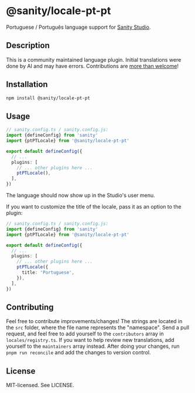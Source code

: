 # @sanity/locale-pt-pt

Portuguese / Português language support for [Sanity Studio](https://www.sanity.io/).

## Description

This is a community maintained language plugin. Initial translations were done by AI and may have errors. Contributions are [more than welcome](#contributing)!

## Installation

```sh
npm install @sanity/locale-pt-pt
```

## Usage

```ts
// sanity.config.ts / sanity.config.js:
import {defineConfig} from 'sanity'
import {ptPTLocale} from '@sanity/locale-pt-pt'

export default defineConfig({
  // ...
  plugins: [
    // ... other plugins here ...
    ptPTLocale(),
  ],
})
```

The language should now show up in the Studio's user menu.

If you want to customize the title of the locale, pass it as an option to the plugin:

```ts
// sanity.config.ts / sanity.config.js:
import {defineConfig} from 'sanity'
import {ptPTLocale} from '@sanity/locale-pt-pt'

export default defineConfig({
  // ...
  plugins: [
    // ... other plugins here ...
    ptPTLocale({
      title: 'Portuguese',
    }),
  ],
})
```

## Contributing

Feel free to contribute improvements/changes! The strings are located in the `src` folder, where the file name represents the "namespace". Send a pull request, and feel free to add yourself to the `contributors` array in `locales/registry.ts`. If you want to help review new translations, add yourself to the `maintainers` array instead. After doing your changes, run `pnpm run reconcile` and add the changes to version control.

## License

MIT-licensed. See LICENSE.

